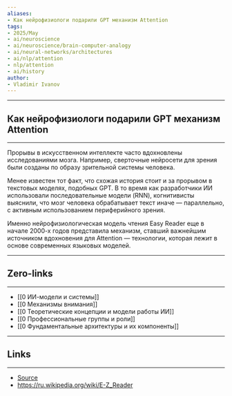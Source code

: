 ```yaml
---
aliases: 
- Как нейрофизиологи подарили GPT механизм Attention 
tags:
- 2025/May
- ai/neuroscience
- ai/neuroscience/brain-computer-analogy
- ai/neural-networks/architectures
- ai/nlp/attention
- nlp/attention
- ai/history
author:
- Vladimir Ivanov
---
```

-----
##  Как нейрофизиологи подарили GPT механизм Attention 
-----
Прорывы в искусственном интеллекте часто вдохновлены исследованиями мозга. Например, сверточные нейросети для зрения были созданы по образу зрительной системы человека.

Менее известен тот факт, что схожая история стоит и за прорывом в текстовых моделях, подобных GPT. В то время как разработчики ИИ использовали последовательные модели (RNN), когнитивисты выяснили, что мозг человека обрабатывает текст иначе — параллельно, с активным использованием периферийного зрения.

Именно нейрофизиологическая модель чтения Easy Reader еще в начале 2000-х годов представила механизм, ставший важнейшим источником вдохновения для Attention — технологии, которая лежит в основе современных языковых моделей.

---
## Zero-links
---
- [[0 ИИ-модели и системы]]
- [[0 Механизмы внимания]]
- [[0 Теоретические концепции и модели работы ИИ]]
- [[0 Профессиональные группы и роли]]
- [[0 Фундаментальные архитектуры и их компоненты]]

---
## Links
---
- [Source](https://t.me/turboproject/1702)
- https://ru.wikipedia.org/wiki/E-Z_Reader